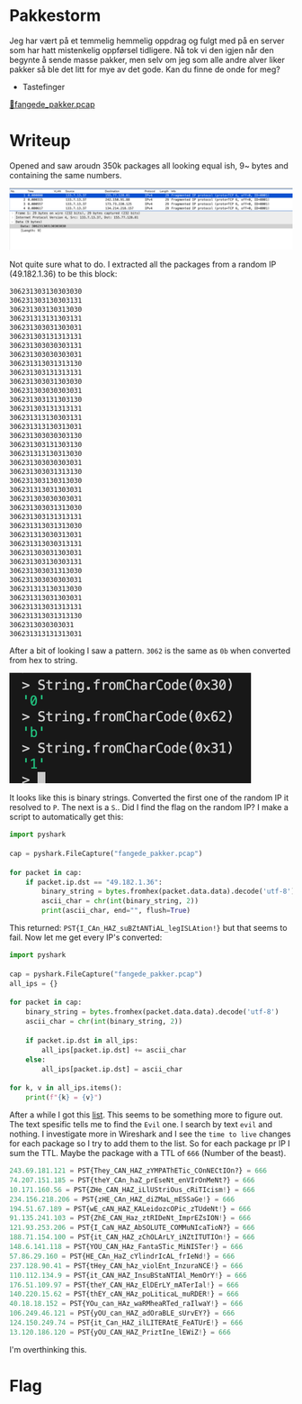 # Pakkestorm

Jeg har vært på et temmelig hemmelig oppdrag og fulgt med på en server som har hatt mistenkelig oppførsel tidligere. Nå tok vi den igjen når den begynte å sende masse pakker, men selv om jeg som alle andre alver liker pakker så ble det litt for mye av det gode. Kan du finne de onde for meg?

- Tastefinger

[📎fangede_pakker.pcap](./fangede_pakker.pcap)

# Writeup

Opened and saw aroudn 350k packages all looking equal ish, 9~ bytes and containing the same numbers.

![Wireshark](image.png)

Not quite sure what to do. I extracted all the packages from a random IP (49.182.1.36) to be this block:

```
306231303130303030
306231303130303131
306231303130313030
306231313131303131
306231303031303031
306231303131313131
306231303030303131
306231303030303031
306231313031313130
306231303131313131
306231303031303030
306231303030303031
306231303131303130
306231303131313131
306231313130303131
306231313130313031
306231303030303130
306231303131303130
306231313130313030
306231303030303031
306231303031313130
306231303130313030
306231313031303031
306231303030303031
306231303031313030
306231303131313131
306231313031313030
306231313030313031
306231313030313131
306231303031303031
306231303130303131
306231303031313030
306231303030303031
306231313130313030
306231313031303031
306231313031313131
306231313031313130
3062313030303031
306231313131313031
```

After a bit of looking I saw a pattern. `3062` is the same as `0b` when converted from hex to string. 

![Binary?](image-1.png)

It looks like this is binary strings. Converted the first one of the random IP it resolved to `P`. The next is a `S`.. Did I find the flag on the random IP? I make a script to automatically get this:

```python
import pyshark

cap = pyshark.FileCapture("fangede_pakker.pcap")

for packet in cap:
    if packet.ip.dst == "49.182.1.36":
        binary_string = bytes.fromhex(packet.data.data).decode('utf-8')
        ascii_char = chr(int(binary_string, 2))
        print(ascii_char, end="", flush=True)
```

This returned: `PST{I_CAn_HAZ_suBZtANTiAL_legISLAtion!}` but that seems to fail. Now let me get every IP's converted:

```python
import pyshark

cap = pyshark.FileCapture("fangede_pakker.pcap")
all_ips = {}

for packet in cap:
    binary_string = bytes.fromhex(packet.data.data).decode('utf-8')
    ascii_char = chr(int(binary_string, 2))
    
    if packet.ip.dst in all_ips:
        all_ips[packet.ip.dst] += ascii_char
    else:
        all_ips[packet.ip.dst] = ascii_char

for k, v in all_ips.items():
    print(f"{k} = {v}")

```

After a while I got this [list](all_flags.txt). This seems to be something more to figure out. The text spesific tells me to find the `Evil` one. I search by text `evil` and nothing. I investigate more in Wireshark and I see the `time to live` changes for each package so I try to add them to the list. So for each package pr IP I sum the TTL. Maybe the package with a TTL of `666` (Number of the beast). 

```python
243.69.181.121 = PST{They_CAN_HAZ_zYMPAThETic_COnNECtIOn?} = 666
74.207.151.185 = PST{theY_CAn_haZ_prEseNt_enVIrOnMeNt?} = 666
10.171.160.56 = PST{ZHe_CAN_HAZ_iLlUStriOus_cRiTIcism!} = 666
234.156.218.206 = PST{zHE_CAn_HAZ_diZMaL_mESSaGe!} = 666
194.51.67.189 = PST{wE_cAN_HAZ_KALeidozcOPic_zTUdeNt!} = 666
91.135.241.103 = PST{ZhE_CAN_Haz_ztRIDeNt_ImprEZsION!} = 666
121.93.253.206 = PST{I_CaN_HAZ_AbSOLUTE_COMMuNIcaTioN?} = 666
188.71.154.100 = PST{it_CAN_HAZ_zChOLArLY_iNZtITUTIOn!} = 666
148.6.141.118 = PST{YOU_CAN_HAz_FantaSTic_MiNISTer!} = 666
57.86.29.160 = PST{HE_CAn_HaZ_cYlindrIcAL_frIeNd!} = 666
237.128.90.41 = PST{tHey_CAN_hAz_violEnt_InzuraNCE!} = 666
110.112.134.9 = PST{it_CAN_HAZ_InsuBStaNTIAl_MemOrY!} = 666
176.51.109.97 = PST{theY_CAN_HAz_ElDErLY_mATerIal!} = 666
140.220.15.62 = PST{thEY_cAN_HAz_poLiticaL_muRDER!} = 666
40.18.18.152 = PST{YOu_can_HAz_waRMheaRTed_raIlwaY!} = 666
106.249.46.121 = PST{yOU_can_HAZ_adOraBLE_sUrvEY?} = 666
124.150.249.74 = PST{it_Can_HAZ_ilLITERAtE_FeATUrE!} = 666
13.120.186.120 = PST{yOU_CAN_HAZ_PriztIne_lEWiZ!} = 666
```

I'm overthinking this. 


# Flag

```

```